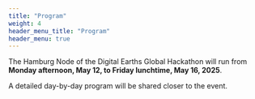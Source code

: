 ```yaml
---
title: "Program"
weight: 4
header_menu_title: "Program"
header_menu: true
---
```

The Hamburg Node of the Digital Earths Global Hackathon will run from **Monday afternoon, May 12, to Friday lunchtime, May 16, 2025**.

A detailed day-by-day program will be shared closer to the event. 

